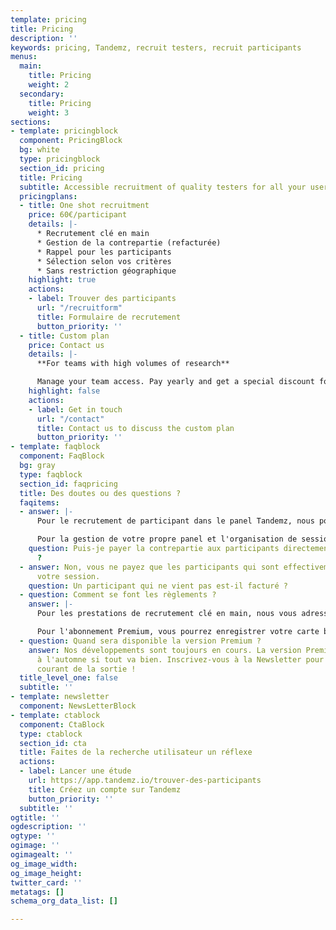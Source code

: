 ```yaml
---
template: pricing
title: Pricing
description: ''
keywords: pricing, Tandemz, recruit testers, recruit participants
menus:
  main:
    title: Pricing
    weight: 2
  secondary:
    title: Pricing
    weight: 3
sections:
- template: pricingblock
  component: PricingBlock
  bg: white
  type: pricingblock
  section_id: pricing
  title: Pricing
  subtitle: Accessible recruitment of quality testers for all your user research needs
  pricingplans:
  - title: One shot recruitment
    price: 60€/participant
    details: |-
      * Recrutement clé en main
      * Gestion de la contrepartie (refacturée)
      * Rappel pour les participants
      * Sélection selon vos critères
      * Sans restriction géographique
    highlight: true
    actions:
    - label: Trouver des participants
      url: "/recruitform"
      title: Formulaire de recrutement
      button_priority: ''
  - title: Custom plan
    price: Contact us
    details: |-
      **For teams with high volumes of research**

      Manage your team access. Pay yearly and get a special discount for all your recruitment needs.
    highlight: false
    actions:
    - label: Get in touch
      url: "/contact"
      title: Contact us to discuss the custom plan
      button_priority: ''
- template: faqblock
  component: FaqBlock
  bg: gray
  type: faqblock
  section_id: faqpricing
  title: Des doutes ou des questions ?
  faqitems:
  - answer: |-
      Pour le recrutement de participant dans le panel Tandemz, nous pouvons nous charger du paiement de la contrepartie (en cartes cadeaux multi-enseignes).

      Pour la gestion de votre propre panel et l'organisation de session auprès de vos beta-testeurs, il n'est pas encore possible de payer la contrepartie aux participants directement dans Tandemz.
    question: Puis-je payer la contrepartie aux participants directement dans Tandemz
      ?
  - answer: Non, vous ne payez que les participants qui sont effectivement venus à
      votre session.
    question: Un participant qui ne vient pas est-il facturé ?
  - question: Comment se font les règlements ?
    answer: |-
      Pour les prestations de recrutement clé en main, nous vous adressons une facture une fois la prestation terminée. Vous disposez alors d'un mois pour la régler.

      Pour l'abonnement Premium, vous pourrez enregistrer votre carte bancaire directement sur votre compte, le prélèvement aura lieu tous les mois.
  - question: Quand sera disponible la version Premium ?
    answer: Nos développements sont toujours en cours. La version Premium sortira
      à l'automne si tout va bien. Inscrivez-vous à la Newsletter pour être tenu au
      courant de la sortie !
  title_level_one: false
  subtitle: ''
- template: newsletter
  component: NewsLetterBlock
- template: ctablock
  component: CtaBlock
  type: ctablock
  section_id: cta
  title: Faites de la recherche utilisateur un réflexe
  actions:
  - label: Lancer une étude
    url: https://app.tandemz.io/trouver-des-participants
    title: Créez un compte sur Tandemz
    button_priority: ''
  subtitle: ''
ogtitle: ''
ogdescription: ''
ogtype: ''
ogimage: ''
ogimagealt: ''
og_image_width: 
og_image_height: 
twitter_card: ''
metatags: []
schema_org_data_list: []

---
```

